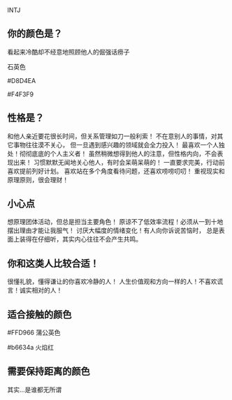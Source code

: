 INTJ

## 你的颜色是？

看起来冷酷却不经意地照顾他人的倔强话痨子

石英色

#D8D4EA

#F4F3F9



## 性格是？

和他人亲近要花很长时间，但关系管理如刀一般利索！
不在意别人的事情，对其它事物往往漠不关心，
但一旦遇到感兴趣的领域就会全力投入！
最喜欢一个人独处！彻彻底底的个人主义者！
虽然稍微想得到他人的注意，但性格内向，不会表现出来！
习惯默默无闻地关心他人，有时会呆萌呆萌的！
一直要求完美，行动前喜欢提前列好计划。
喜欢站在多个角度看待问题，还喜欢唠唠叨叨！
重视现实和原理原则，很会理财！

## 小心点

想原理团体活动，但总是担当主要角色！
原谅不了低效率流程！必须从一到十地摆出理由才能让我服气！
讨厌大幅度的情绪变化！有人向你诉说苦恼时，
总是表面上装得在仔细听，其实内心往往不会产生共鸣。

## 你和这类人比较合适！

很懂礼貌，懂得谦让的你喜欢冷静的人！
人生价值观和方向一样的人！不喜欢谎言！诚实相对的人！

## 适合接触的颜色

#FFD966 蒲公英色

#b6634a 火焰红

## 需要保持距离的颜色

其实...是谁都无所谓



